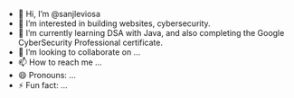 - 👋 Hi, I’m @sanjleviosa
- 👀 I’m interested in building websites, cybersecurity.
- 🌱 I’m currently learning DSA with Java, and also completing the Google CyberSecurity Professional certificate.
- 💞️ I’m looking to collaborate on ...
- 📫 How to reach me ...
- 😄 Pronouns: ...
- ⚡ Fun fact: ...

<!---
sanjleviosa/sanjleviosa is a ✨ special ✨ repository because its `README.md` (this file) appears on your GitHub profile.
You can click the Preview link to take a look at your changes.
--->
